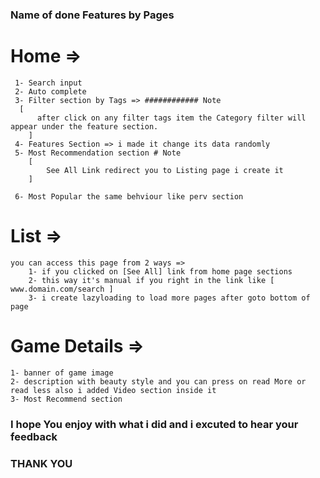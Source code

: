 ### Name of done Features by Pages

# Home =>

     1- Search input
     2- Auto complete
     3- Filter section by Tags => ############ Note
      [
          after click on any filter tags item the Category filter will appear under the feature section.
        ]
     4- Features Section => i made it change its data randomly
     5- Most Recommendation section # Note 
        [
            See All Link redirect you to Listing page i create it  
        ]

     6- Most Popular the same behviour like perv section

# List =>
    
    you can access this page from 2 ways => 
        1- if you clicked on [See All] link from home page sections
        2- this way it's manual if you right in the link like [ www.domain.com/search ]
        3- i create lazyloading to load more pages after goto bottom of page 

# Game Details =>
    1- banner of game image
    2- description with beauty style and you can press on read More or read less also i added Video section inside it
    3- Most Recommend section


### I hope You enjoy with what i did and i excuted to hear your feedback
### THANK YOU 

